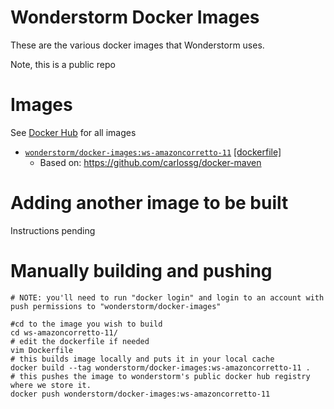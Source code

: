 
Wonderstorm Docker Images
=================

These are the various docker images that Wonderstorm uses.

Note, this is a public repo

Images
============

See [Docker Hub](https://hub.docker.com/_/wonderstorm) for all images

* [`wonderstorm/docker-images:ws-amazoncorretto-11`](https://hub.docker.com/r/wonderstorm/docker-images) [[dockerfile]](https://github.com/WSStudios/docker-images/ws-amazoncorretto-11/Dockerfile)
    * Based on: https://github.com/carlossg/docker-maven

Adding another image to be built
============
Instructions pending

Manually building and pushing
============
```
# NOTE: you'll need to run "docker login" and login to an account with push permissions to "wonderstorm/docker-images"

#cd to the image you wish to build
cd ws-amazoncorretto-11/
# edit the dockerfile if needed
vim Dockerfile
# this builds image locally and puts it in your local cache
docker build --tag wonderstorm/docker-images:ws-amazoncorretto-11 .
# this pushes the image to wonderstorm's public docker hub registry where we store it.
docker push wonderstorm/docker-images:ws-amazoncorretto-11
```
